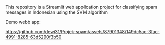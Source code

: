 This repository is a Streamlit web application project for classifying spam messages in Indonesian using the SVM algorithm

Demo webb app:


https://github.com/dewi31/Projek-spam/assets/87901348/149dc5ac-3fac-4991-8285-63d5290f3b50

